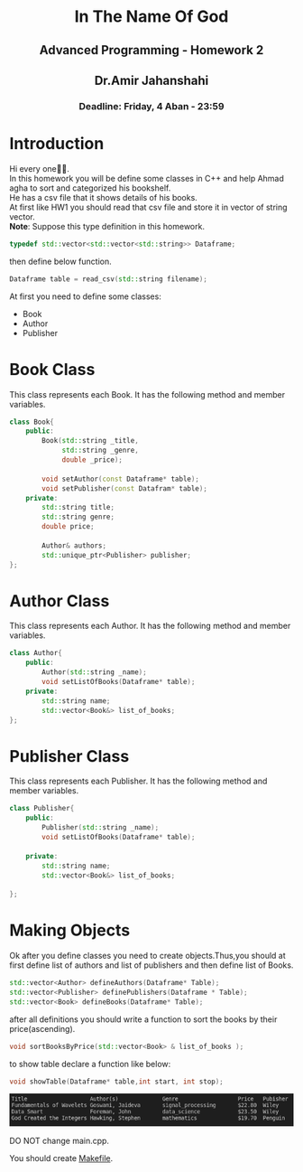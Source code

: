 <center>
<h1>
In The Name Of God
</h1>
<h2>
Advanced Programming - Homework 2
</h2>
<h2>
Dr.Amir Jahanshahi
</h2>
<h3>
Deadline: Friday, 4 Aban - 23:59
</center>

# Introduction
  Hi every one🙋‍♂️.\
   In this homework you will be define some classes in C++ and help Ahmad agha to sort and categorized his bookshelf.\
He has a csv file that it shows details of his books.\
At first like HW1 you should read that csv file and store it in vector of string vector.\
<b>Note</b>: Suppose this type definition in this homework.
```c++
typedef std::vector<std::vector<std::string>> Dataframe;
```
then define below function.
```c++
Dataframe table = read_csv(std::string filename);
```
At first you need to define some classes:
- Book
- Author
- Publisher 

# Book Class
This class represents each Book. It has the following method and member variables.

```c++
class Book{
    public:
        Book(std::string _title,
             std::string _genre,
             double _price);

        void setAuthor(const Dataframe* table);
        void setPublisher(const Datafram* table);
    private:
        std::string title;
        std::string genre;
        double price;

        Author& authors;
        std::unique_ptr<Publisher> publisher;
};
```
# Author Class
This class represents each Author. It has the following method and member variables.
```c++
class Author{
    public:
        Author(std::string _name);
        void setListOfBooks(Dataframe* table);
    private:
        std::string name;
        std::vector<Book&> list_of_books;
};
```

# Publisher Class
This class represents each Publisher. It has the following method and member variables.
```c++
class Publisher{
    public:
        Publisher(std::string _name);
        void setListOfBooks(Dataframe* table);
        
    private:
        std::string name;
        std::vector<Book&> list_of_books;
        
};
```

# Making Objects
Ok after you define classes you need to create objects.Thus,you should at first define list of authors and list of publishers and then define list of Books.
```c++
std::vector<Author> defineAuthors(Dataframe* Table);
std::vector<Publisher> definePublishers(Dataframe * Table);
std::vector<Book> defineBooks(Dataframe* Table);
```

after all definitions you should write a function to sort the books by their price(ascending).
```c++
void sortBooksByPrice(std::vector<Book> & list_of_books );
```
to show table declare a function like below:
```c++
void showTable(Dataframe* table,int start, int stop);
```
![alt text](./table.png)

DO NOT change main.cpp. 

You should create <u>Makefile</u>.


</h3>
